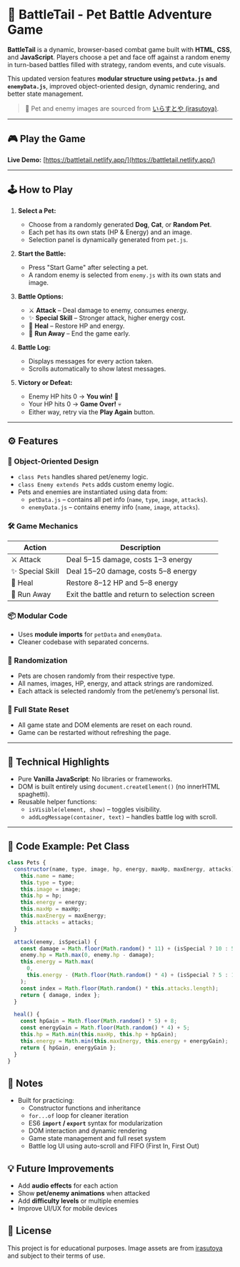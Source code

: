 # 🐾 BattleTail - Pet Battle Adventure Game

**BattleTail** is a dynamic, browser-based combat game built with **HTML**, **CSS**, and **JavaScript**. Players choose a pet and face off against a random enemy in turn-based battles filled with strategy, random events, and cute visuals.

This updated version features **modular structure using `petData.js` and `enemyData.js`**, improved object-oriented design, dynamic rendering, and better state management.

> 🎨 Pet and enemy images are sourced from [いらすとや (irasutoya)](https://www.irasutoya.com/p/terms.html).

---

## 🎮 Play the Game

**Live Demo:** [https://battletail.netlify.app/](https://battletail.netlify.app/)

---

## 🕹️ How to Play

1. **Select a Pet:**

   - Choose from a randomly generated **Dog**, **Cat**, or **Random Pet**.
   - Each pet has its own stats (HP & Energy) and an image.
   - Selection panel is dynamically generated from `pet.js`.

2. **Start the Battle:**

   - Press "Start Game" after selecting a pet.
   - A random enemy is selected from `enemy.js` with its own stats and image.

3. **Battle Options:**

   - ⚔️ **Attack** – Deal damage to enemy, consumes energy.
   - ✨ **Special Skill** – Stronger attack, higher energy cost.
   - 💖 **Heal** – Restore HP and energy.
   - 🏃 **Run Away** – End the game early.

4. **Battle Log:**

   - Displays messages for every action taken.
   - Scrolls automatically to show latest messages.

5. **Victory or Defeat:**
   - Enemy HP hits 0 → **You win!** 🎉
   - Your HP hits 0 → **Game Over!** 💀
   - Either way, retry via the **Play Again** button.

---

## ⚙️ Features

### 🧠 Object-Oriented Design

- `class Pets` handles shared pet/enemy logic.
- `class Enemy extends Pets` adds custom enemy logic.
- Pets and enemies are instantiated using data from:
  - `petData.js` – contains all pet info (`name`, `type`, `image`, `attacks`).
  - `enemyData.js` – contains enemy info (`name`, `image`, `attacks`).

### 🛠️ Game Mechanics

| Action           | Description                                    |
| ---------------- | ---------------------------------------------- |
| ⚔️ Attack        | Deal 5–15 damage, costs 1–3 energy             |
| ✨ Special Skill | Deal 15–20 damage, costs 5–8 energy            |
| 💖 Heal          | Restore 8–12 HP and 5–8 energy                 |
| 🏃 Run Away      | Exit the battle and return to selection screen |

### 📦 Modular Code

- Uses **module imports** for `petData` and `enemyData`.
- Cleaner codebase with separated concerns.

### 🔀 Randomization

- Pets are chosen randomly from their respective type.
- All names, images, HP, energy, and attack strings are randomized.
- Each attack is selected randomly from the pet/enemy’s personal list.

### 🔁 Full State Reset

- All game state and DOM elements are reset on each round.
- Game can be restarted without refreshing the page.

---

## 🧪 Technical Highlights

- Pure **Vanilla JavaScript**: No libraries or frameworks.
- DOM is built entirely using `document.createElement()` (no innerHTML spaghetti).
- Reusable helper functions:
  - `isVisible(element, show)` – toggles visibility.
  - `addLogMessage(container, text)` – handles battle log with scroll.

---

## 🧠 Code Example: Pet Class

```js
class Pets {
  constructor(name, type, image, hp, energy, maxHp, maxEnergy, attacks) {
    this.name = name;
    this.type = type;
    this.image = image;
    this.hp = hp;
    this.energy = energy;
    this.maxHp = maxHp;
    this.maxEnergy = maxEnergy;
    this.attacks = attacks;
  }

  attack(enemy, isSpecial) {
    const damage = Math.floor(Math.random() * 11) + (isSpecial ? 10 : 5);
    enemy.hp = Math.max(0, enemy.hp - damage);
    this.energy = Math.max(
      0,
      this.energy - (Math.floor(Math.random() * 4) + (isSpecial ? 5 : 1))
    );
    const index = Math.floor(Math.random() * this.attacks.length);
    return { damage, index };
  }

  heal() {
    const hpGain = Math.floor(Math.random() * 5) + 8;
    const energyGain = Math.floor(Math.random() * 4) + 5;
    this.hp = Math.min(this.maxHp, this.hp + hpGain);
    this.energy = Math.min(this.maxEnergy, this.energy + energyGain);
    return { hpGain, energyGain };
  }
}
```

## 📌 Notes

- Built for practicing:
  - Constructor functions and inheritance
  - `for...of` loop for cleaner iteration
  - ES6 **`import` / `export`** syntax for modularization
  - DOM interaction and dynamic rendering
  - Game state management and full reset system
  - Battle log UI using auto-scroll and FIFO (First In, First Out)

## 💡 Future Improvements

- Add **audio effects** for each action
- Show **pet/enemy animations** when attacked
- Add **difficulty levels** or multiple enemies
- Improve UI/UX for mobile devices

## 📜 License

This project is for educational purposes. Image assets are from [irasutoya](https://www.irasutoya.com/p/terms.html) and subject to their terms of use.

